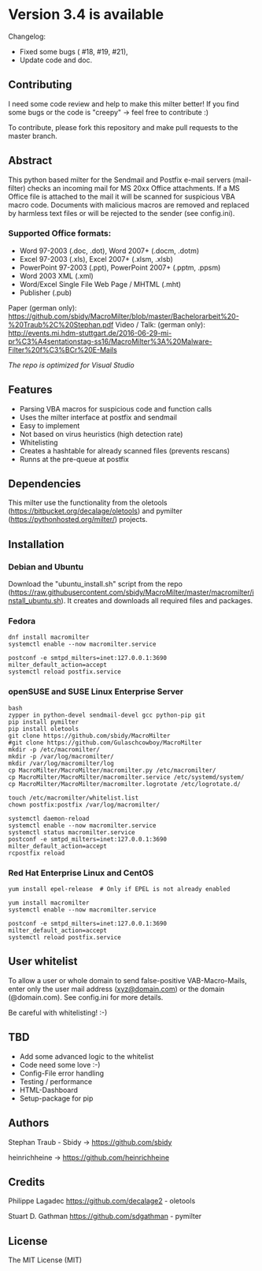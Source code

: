# Version 3.4 is available
Changelog:
  - Fixed some bugs ( #18, #19, #21),
  - Update code and doc.

## Contributing
I need some code review and help to make this milter better! If you find some bugs or the code is "creepy" -> feel free to contribute :)

To contribute, please fork this repository and make pull requests to the master branch.
## Abstract
This python based milter for the Sendmail and Postfix e-mail servers (mail-filter) checks an incoming mail for MS 20xx Office attachments. If a MS Office file is attached to the mail it will be scanned for suspicious VBA macro code. Documents with malicious macros are removed and replaced by harmless text files or will be rejected to the sender (see config.ini).

### Supported Office formats:
- Word 97-2003 (.doc, .dot), Word 2007+ (.docm, .dotm)
- Excel 97-2003 (.xls), Excel 2007+ (.xlsm, .xlsb)
- PowerPoint 97-2003 (.ppt), PowerPoint 2007+ (.pptm, .ppsm)
- Word 2003 XML (.xml)
- Word/Excel Single File Web Page / MHTML (.mht)
- Publisher (.pub)

Paper (german only): https://github.com/sbidy/MacroMilter/blob/master/Bachelorarbeit%20-%20Traub%2C%20Stephan.pdf
Video / Talk: (german only): http://events.mi.hdm-stuttgart.de/2016-06-29-mi-pr%C3%A4sentationstag-ss16/MacroMilter%3A%20Malware-Filter%20f%C3%BCr%20E-Mails

*The repo is optimized for Visual Studio*
## Features
* Parsing VBA macros for suspicious code and function calls
* Uses the milter interface at postfix and sendmail
* Easy to implement
* Not based on virus heuristics (high detection rate)
* Whitelisting
* Creates a hashtable for already scanned files (prevents rescans)
* Runns at the pre-queue at postfix

## Dependencies
This milter use the functionality from the oletools (https://bitbucket.org/decalage/oletools) and pymilter (https://pythonhosted.org/milter/) projects.

## Installation

### Debian and Ubuntu
Download the "ubuntu_install.sh" script from the repo (https://raw.githubusercontent.com/sbidy/MacroMilter/master/macromilter/install_ubuntu.sh). It creates and downloads all required files and packages.

### Fedora
```
dnf install macromilter
systemctl enable --now macromilter.service

postconf -e smtpd_milters=inet:127.0.0.1:3690 milter_default_action=accept
systemctl reload postfix.service
```

### openSUSE and SUSE Linux Enterprise Server
```
bash
zypper in python-devel sendmail-devel gcc python-pip git
pip install pymilter
pip install oletools
git clone https://github.com/sbidy/MacroMilter
#git clone https://github.com/Gulaschcowboy/MacroMilter
mkdir -p /etc/macromilter/
mkdir -p /var/log/macromilter/
mkdir /var/log/macromilter/log
cp MacroMilter/MacroMilter/macromilter.py /etc/macromilter/
cp MacroMilter/MacroMilter/macromilter.service /etc/systemd/system/
cp MacroMilter/MacroMilter/macromilter.logrotate /etc/logrotate.d/

touch /etc/macromilter/whitelist.list
chown postfix:postfix /var/log/macromilter/

systemctl daemon-reload
systemctl enable --now macromilter.service
systemctl status macromilter.service
postconf -e smtpd_milters=inet:127.0.0.1:3690 milter_default_action=accept
rcpostfix reload
```

### Red Hat Enterprise Linux and CentOS
```
yum install epel-release  # Only if EPEL is not already enabled

yum install macromilter
systemctl enable --now macromilter.service

postconf -e smtpd_milters=inet:127.0.0.1:3690 milter_default_action=accept
systemctl reload postfix.service
```

## User whitelist
To allow a user or whole domain to send false-positive VAB-Macro-Mails, enter only the user mail address (xyz@domain.com) or the  domain (@domain.com). See config.ini for more details.

Be careful with whitelisting! :-)

## TBD
* Add some advanced logic to the whitelist
* Code need some love :-)
* Config-File error handling
* Testing / performance
* HTML-Dashboard
* Setup-package for pip

## Authors
Stephan Traub - Sbidy -> https://github.com/sbidy

heinrichheine -> https://github.com/heinrichheine

## Credits
Philippe Lagadec https://github.com/decalage2 - oletools

Stuart D. Gathman https://github.com/sdgathman - pymilter

## License
The MIT License (MIT)


